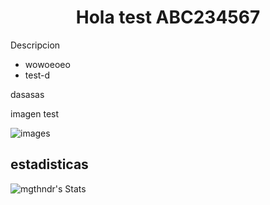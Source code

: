 <div align= "center" >
  <h1 align = "center" > Hola test ABC234567 </h1>
</div>

Descripcion
* wowoeoeo
* test-d

dasasas

imagen test

![images](https://github.com/user-attachments/assets/1d666362-70e4-4354-8c7e-2bbfa25995fc)

estadisticas
-

![mgthndr's Stats](https://github-readme-stats.vercel.app/api?username=mgthndr&theme=vue-dark&show_icons=true&hide_border=true&count_private=true)
